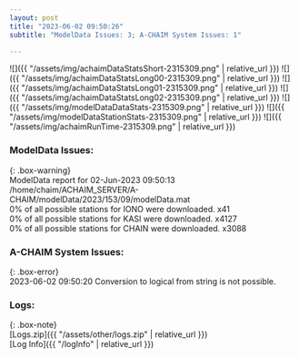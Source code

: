 ```yaml
---
layout: post
title: "2023-06-02 09:50:26"
subtitle: "ModelData Issues: 3; A-CHAIM System Issues: 1"

---
```


![]({{ "/assets/img/achaimDataStatsShort-2315309.png" | relative_url }})
![]({{ "/assets/img/achaimDataStatsLong00-2315309.png" | relative_url }})
![]({{ "/assets/img/achaimDataStatsLong01-2315309.png" | relative_url }})
![]({{ "/assets/img/achaimDataStatsLong02-2315309.png" | relative_url }})
![]({{ "/assets/img/modelDataDataStats-2315309.png" | relative_url }})
![]({{ "/assets/img/modelDataStationStats-2315309.png" | relative_url }})
![]({{ "/assets/img/achaimRunTime-2315309.png" | relative_url }})


### ModelData Issues:  
  
{: .box-warning}  
 ModelData report for 02-Jun-2023 09:50:13   
 /home/chaim/ACHAIM_SERVER/A-CHAIM/modelData/2023/153/09/modelData.mat   
 0% of all possible stations for IONO were downloaded. x41   
 0% of all possible stations for KASI were downloaded. x4127   
 0% of all possible stations for CHAIN were downloaded. x3088   
  
### A-CHAIM System Issues:  
  
{: .box-error}  
2023-06-02 09:50:20 Conversion to logical from string is not possible.  

### Logs:  
  
{: .box-note}  
[Logs.zip]({{ "/assets/other/logs.zip" | relative_url }})  
[Log Info]({{ "/logInfo" | relative_url }})  
